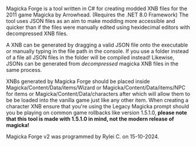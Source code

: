 Magicka Forge is a tool written in C# for creating modded XNB files for the 2011 game Magicka by Arrowhead. (Requires the .NET 8.0 Framework)
The tool uses JSON files as an aim to make modding more accessible and quicker than if the files were manually edited using hexidecimal editors with decompressed XNB files.

A XNB can be generated by dragging a valid JSON file onto the executable or manually typing in the file path in the console. If you use a folder instead of a file all JSON files in the folder will be compiled instead!
Likewise, JSONs can be generated from *decompressed* magicka XNB files in the same process.

XNBs generated by Magicka Forge should be placed inside Magicka/Content/Data/items/Wizard or Magicka/Content/Data/items/NPC for items or Magicka/Content/Data/characters after which will allow them to be be loaded into the vanilla game just like any other item.
When creating a character XNB ensure that you're using the Legacy Magicka prompt should you be playing on common game rollbacks like version 1.5.1.0, **please note that this tool is made with 1.5.1.0 in mind, not the modern release of magicka!**

Magicka Forge v2 was programmed by Rylei C. on 15-10-2024.